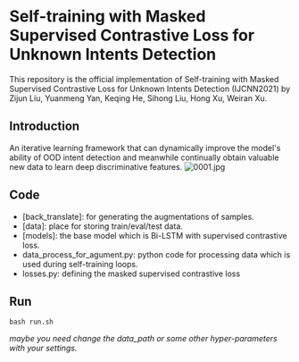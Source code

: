 # Self-training with Masked Supervised Contrastive Loss for Unknown Intents Detection
This repository is the official implementation of Self-training with Masked Supervised Contrastive
Loss for Unknown Intents Detection (IJCNN2021) by Zijun Liu, Yuanmeng Yan, Keqing He, Sihong Liu, Hong Xu, Weiran Xu.
   
## Introduction
An iterative learning framework that can dynamically improve the model's ability of OOD intent detection and meanwhile continually obtain valuable new data to learn deep discriminative features. 
![0001.jpg](https://i.loli.net/2021/06/21/YsRhzQPqcwuV8y6.jpg)

## Code
- [back_translate]: for generating the augmentations of samples.  
- [data]: place for storing train/eval/test data.
- [models]: the base model which is Bi-LSTM with supervised contrastive loss.  
- data_process_for_agument.py: python code for processing data which is used during self-training loops.  
- losses.py: defining the masked supervised contrastive loss

## Run
```
bash run.sh  
```
*maybe you need change the data_path or some other hyper-parameters with your settings.* 

